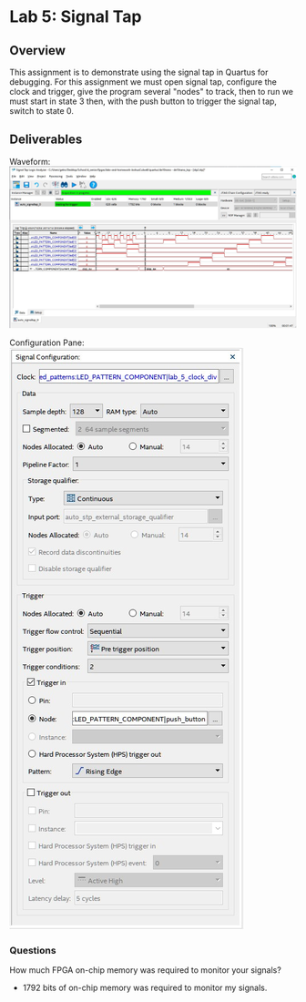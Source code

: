 # Lab 5: Signal Tap

## Overview
This assignment is to demonstrate using the signal tap in Quartus for debugging.
For this assignment we must open signal tap, configure the clock and trigger, give the program several "nodes" to track, then to run we must start in state 3 then, with the push button to trigger the signal tap, switch to state 0.

## Deliverables
Waveform:
![waveform](assets/lab_5_waveform.jpg)

Configuration Pane:
![configuration](assets/lab_5_configuration.jpg)

### Questions 
How much FPGA on-chip memory was required to monitor your signals?
 - 1792 bits of on-chip memory was required to monitor my signals.
